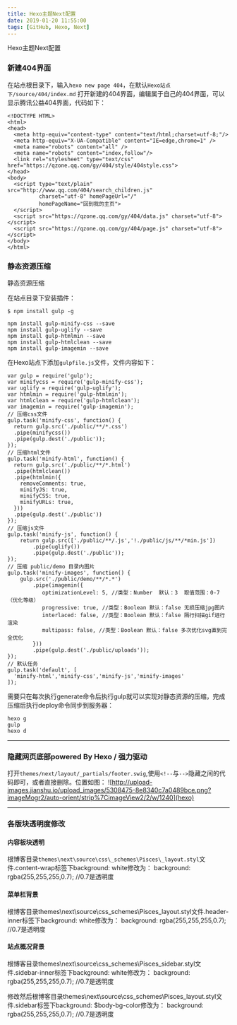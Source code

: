 ```yaml
---
title: Hexo主题Next配置
date: 2019-01-20 11:55:00
tags: [GitHub, Hexo, Next]
---
```



Hexo主题Next配置

<!--more-->
### 新建404界面
在站点根目录下，输入`hexo new page 404`，在默认`Hexo站点下/source/404/index.md`
打开新建的404界面，编辑属于自己的404界面，可以显示腾讯公益404界面，代码如下：

```
<!DOCTYPE HTML>
<html>
<head>
  <meta http-equiv="content-type" content="text/html;charset=utf-8;"/>
  <meta http-equiv="X-UA-Compatible" content="IE=edge,chrome=1" />
  <meta name="robots" content="all" />
  <meta name="robots" content="index,follow"/>
  <link rel="stylesheet" type="text/css" href="https://qzone.qq.com/gy/404/style/404style.css">
</head>
<body>
  <script type="text/plain" src="http://www.qq.com/404/search_children.js"
          charset="utf-8" homePageUrl="/"
          homePageName="回到我的主页">
  </script>
  <script src="https://qzone.qq.com/gy/404/data.js" charset="utf-8"></script>
  <script src="https://qzone.qq.com/gy/404/page.js" charset="utf-8"></script>
</body>
</html>
```

### 静态资源压缩

静态资源压缩

在站点目录下安装插件：

```$ npm install gulp -g```

```
npm install gulp-minify-css --save
npm install gulp-uglify --save
npm install gulp-htmlmin --save
npm install gulp-htmlclean --save
npm install gulp-imagemin --save
```

在Hexo站点下添加`gulpfile.js`文件，文件内容如下：
```
var gulp = require('gulp');
var minifycss = require('gulp-minify-css');
var uglify = require('gulp-uglify');
var htmlmin = require('gulp-htmlmin');
var htmlclean = require('gulp-htmlclean');
var imagemin = require('gulp-imagemin');
// 压缩css文件
gulp.task('minify-css', function() {
  return gulp.src('./public/**/*.css')
  .pipe(minifycss())
  .pipe(gulp.dest('./public'));
});
// 压缩html文件
gulp.task('minify-html', function() {
  return gulp.src('./public/**/*.html')
  .pipe(htmlclean())
  .pipe(htmlmin({
    removeComments: true,
    minifyJS: true,
    minifyCSS: true,
    minifyURLs: true,
  }))
  .pipe(gulp.dest('./public'))
});
// 压缩js文件
gulp.task('minify-js', function() {
    return gulp.src(['./public/**/.js','!./public/js/**/*min.js'])
        .pipe(uglify())
        .pipe(gulp.dest('./public'));
});
// 压缩 public/demo 目录内图片
gulp.task('minify-images', function() {
    gulp.src('./public/demo/**/*.*')
        .pipe(imagemin({
           optimizationLevel: 5, //类型：Number  默认：3  取值范围：0-7（优化等级）
           progressive: true, //类型：Boolean 默认：false 无损压缩jpg图片
           interlaced: false, //类型：Boolean 默认：false 隔行扫描gif进行渲染
           multipass: false, //类型：Boolean 默认：false 多次优化svg直到完全优化
        }))
        .pipe(gulp.dest('./public/uploads'));
});
// 默认任务
gulp.task('default', [
  'minify-html','minify-css','minify-js','minify-images'
]);
```
需要只在每次执行generate命令后执行gulp就可以实现对静态资源的压缩，完成压缩后执行deploy命令同步到服务器：
```
hexo g
gulp
hexo d

```
---

### 隐藏网页底部powered By Hexo / 强力驱动
打开`themes/next/layout/_partials/footer.swig`,使用`<!--`与`-->`隐藏之间的代码即可，或者直接删除。位置如图：
![http://upload-images.jianshu.io/upload_images/5308475-8e8340c7a0489bce.png?imageMogr2/auto-orient/strip%7CimageView2/2/w/1240](hexo)

---
### 各版块透明度修改
#### 内容板块透明
根博客目录`themes\next\source\css\_schemes\Pisces\_layout.styl`文件.content-wrap标签下background: white修改为：
background: rgba(255,255,255,0.7); //0.7是透明度

#### 菜单栏背景
根博客目录themes\next\source\css\_schemes\Pisces\_layout.styl文件.header-inner标签下background: white修改为：
background: rgba(255,255,255,0.7); //0.7是透明度

#### 站点概况背景
根博客目录themes\next\source\css\_schemes\Pisces\_sidebar.styl文件.sidebar-inner标签下background: white修改为：
background: rgba(255,255,255,0.7); //0.7是透明度

修改然后根博客目录themes\next\source\css\_schemes\Pisces\_layout.styl文件.sidebar标签下background: $body-bg-color修改为：
background: rgba(255,255,255,0.7); //0.7是透明度

